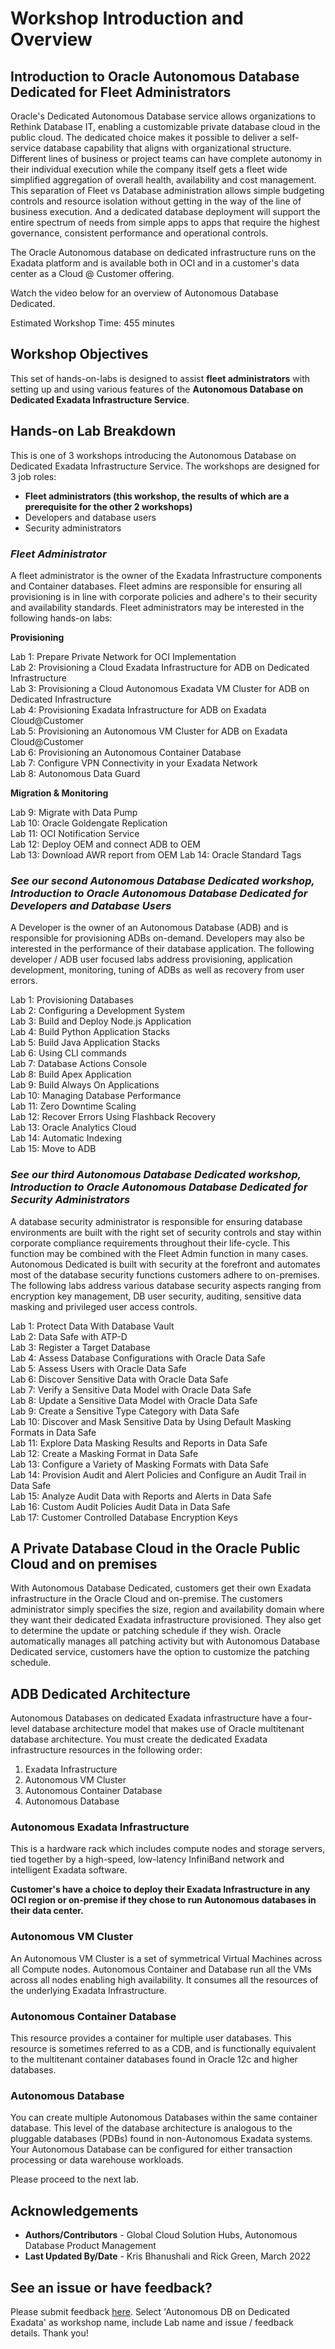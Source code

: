# Workshop Introduction and Overview

## Introduction to Oracle Autonomous Database Dedicated for Fleet Administrators
Oracle's Dedicated Autonomous Database service allows organizations to Rethink Database IT, enabling a customizable private database cloud in the public cloud. The dedicated choice makes it possible to deliver a self-service database capability that aligns with organizational structure. Different lines of business or project teams can have complete autonomy in their individual execution while the company itself gets a fleet wide simplified aggregation of overall health, availability and cost management. This separation of Fleet vs Database administration allows simple budgeting controls and resource isolation without getting in the way of the line of business execution. And a dedicated database deployment will support the entire spectrum of needs from simple apps to apps that require the highest governance, consistent performance and operational controls.

The Oracle Autonomous database on dedicated infrastructure runs on the Exadata platform and is available both in OCI and in a customer's data center as a Cloud @ Customer offering.

Watch the video below for an overview of Autonomous Database Dedicated.

[](youtube:fOKSNzDz1pk)

Estimated Workshop Time: 455 minutes

## Workshop Objectives
This set of hands-on-labs is designed to assist **fleet administrators** with setting up and using various features of the **Autonomous Database on Dedicated Exadata Infrastructure Service**.


## Hands-on Lab Breakdown
This is one of 3 workshops introducing the Autonomous Database on Dedicated Exadata Infrastructure Service. The workshops are designed for 3 job roles:
- **Fleet administrators (this workshop, the results of which are a prerequisite for the other 2 workshops)**
- Developers and database users
- Security administrators

### *Fleet Administrator*
A fleet administrator is the owner of the Exadata Infrastructure components and Container databases. Fleet admins are responsible for ensuring all provisioning is in line with corporate policies and adhere's to their security and availability standards. Fleet administrators may be interested in the following hands-on labs:

**Provisioning**

Lab 1: Prepare Private Network for OCI Implementation  
Lab 2: Provisioning a Cloud Exadata Infrastructure for ADB on Dedicated Infrastructure  
Lab 3: Provisioning a Cloud Autonomous Exadata VM Cluster for ADB on Dedicated Infrastructure  
Lab 4: Provisioning Exadata Infrastructure for ADB on Exadata Cloud@Customer  
Lab 5: Provisioning an Autonomous VM Cluster for ADB on Exadata Cloud@Customer  
Lab 6: Provisioning an Autonomous Container Database  
Lab 7: Configure VPN Connectivity in your Exadata Network  
Lab 8: Autonomous Data Guard  

**Migration & Monitoring**

Lab 9: Migrate with Data Pump  
Lab 10: Oracle Goldengate Replication  
Lab 11: OCI Notification Service  
Lab 12: Deploy OEM and connect ADB to OEM  
Lab 13: Download AWR report from OEM 
Lab 14: Oracle Standard Tags 

### *See our second Autonomous Database Dedicated workshop, Introduction to Oracle Autonomous Database Dedicated for Developers and Database Users*
A Developer is the owner of an Autonomous Database (ADB) and is responsible for provisioning ADBs on-demand. Developers may also be interested in the performance of their database application. The following developer / ADB user focused labs address provisioning, application development, monitoring, tuning of ADBs as well as recovery from user errors.

Lab 1: Provisioning Databases  
Lab 2: Configuring a Development System  
Lab 3: Build and Deploy Node.js Application  
Lab 4: Build Python Application Stacks  
Lab 5: Build Java Application Stacks  
Lab 6: Using CLI commands  
Lab 7: Database Actions Console  
Lab 8: Build Apex Application  
Lab 9: Build Always On Applications  
Lab 10: Managing Database Performance  
Lab 11: Zero Downtime Scaling  
Lab 12: Recover Errors Using Flashback Recovery  
Lab 13: Oracle Analytics Cloud  
Lab 14: Automatic Indexing  
Lab 15: Move to ADB  

### *See our third Autonomous Database Dedicated workshop, Introduction to Oracle Autonomous Database Dedicated for Security Administrators*
A database security administrator is responsible for ensuring database environments are built with the right set of security controls and stay within corporate compliance requirements throughout their life-cycle. This function may be combined with the Fleet Admin function in many cases. Autonomous Dedicated is built with security at the forefront and automates most of the database security functions customers adhere to on-premises. The following labs address various database security aspects ranging from encryption key management, DB user security, auditing, sensitive data masking and privileged user access controls.

Lab 1: Protect Data With Database Vault  
Lab 2: Data Safe with ATP-D  
Lab 3: Register a Target Database  
Lab 4: Assess Database Configurations with Oracle Data Safe  
Lab 5: Assess Users with Oracle Data Safe  
Lab 6: Discover Sensitive Data with Oracle Data Safe  
Lab 7: Verify a Sensitive Data Model with Oracle Data Safe  
Lab 8: Update a Sensitive Data Model with Oracle Data Safe  
Lab 9: Create a Sensitive Type Category with Data Safe  
Lab 10: Discover and Mask Sensitive Data by Using Default Masking Formats in Data Safe  
Lab 11: Explore Data Masking Results and Reports in Data Safe  
Lab 12: Create a Masking Format in Data Safe  
Lab 13: Configure a Variety of Masking Formats with Data Safe  
Lab 14: Provision Audit and Alert Policies and Configure an Audit Trail in Data Safe  
Lab 15: Analyze Audit Data with Reports and Alerts in Data Safe  
Lab 16: Custom Audit Policies Audit Data in Data Safe  
Lab 17: Customer Controlled Database Encryption Keys  

## A Private Database Cloud in the Oracle Public Cloud and on premises
With Autonomous Database Dedicated, customers get their own Exadata infrastructure in the Oracle Cloud and on-premise. The customers administrator simply specifies the size, region and availability domain where they want their dedicated Exadata infrastructure provisioned.  They also get to determine the update or patching schedule if they wish. Oracle automatically manages all patching activity but with Autonomous Database Dedicated service, customers have the option to customize the patching schedule.

## ADB Dedicated Architecture
Autonomous Databases on dedicated Exadata infrastructure have a four-level database architecture model that makes use of Oracle multitenant database architecture.  You must create the dedicated Exadata infrastructure resources in the following order:

1. Exadata Infrastructure
2. Autonomous VM Cluster
3. Autonomous Container Database
4. Autonomous Database

### Autonomous Exadata Infrastructure
This is a hardware rack which includes compute nodes and storage servers, tied together by a high-speed, low-latency InfiniBand network and intelligent Exadata software.

**Customer's have a choice to deploy their Exadata Infrastructure in any OCI region or on-premise if they chose to run  Autonomous databases in their data center.**

### Autonomous VM Cluster
An Autonomous VM Cluster is a set of symmetrical Virtual Machines across all Compute nodes. Autonomous Container and Database run all the VMs across all nodes enabling high availability. It consumes all the resources of the underlying Exadata Infrastructure.

### Autonomous Container Database
This resource provides a container for multiple user databases. This resource is sometimes referred to as a CDB, and is functionally equivalent to the multitenant container databases found in Oracle 12c and higher databases.

### Autonomous Database
You can create multiple Autonomous Databases within the same container database. This level of the database architecture is analogous to the pluggable databases (PDBs) found in non-Autonomous Exadata systems. Your Autonomous Database can be configured for either transaction processing or data warehouse workloads.

Please proceed to the next lab.

## Acknowledgements
- **Authors/Contributors** - Global Cloud Solution Hubs, Autonomous Database Product Management
- **Last Updated By/Date** - Kris Bhanushali and Rick Green, March 2022

## See an issue or have feedback?  
Please submit feedback [here](https://apexapps.oracle.com/pls/apex/f?p=133:1:::::P1_FEEDBACK:1).   Select 'Autonomous DB on Dedicated Exadata' as workshop name, include Lab name and issue / feedback details. Thank you!
